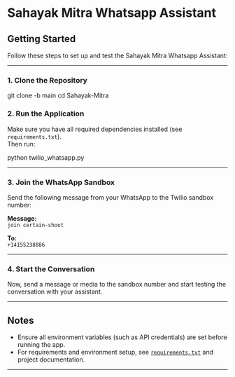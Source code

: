 # Sahayak Mitra Whatsapp Assistant

## Getting Started

Follow these steps to set up and test the Sahayak Mitra Whatsapp Assistant:

---

### 1. Clone the Repository

git clone -b main 
cd Sahayak-Mitra

### 2. Run the Application

Make sure you have all required dependencies installed (see `requirements.txt`).  
Then run:

python twilio_whatsapp.py


---

### 3. Join the WhatsApp Sandbox

Send the following message from your WhatsApp to the Twilio sandbox number:

**Message:**  
`join certain-shoot`

**To:**  
`+14155238886`

---

### 4. Start the Conversation

Now, send a message or media to the sandbox number and start testing the conversation with your assistant.

---

## Notes

- Ensure all environment variables (such as API credentials) are set before running the app.
- For requirements and environment setup, see [`requirements.txt`](requirements.txt) and project documentation.

---

